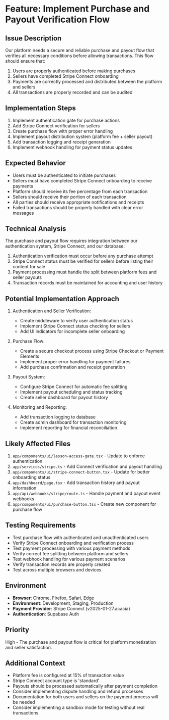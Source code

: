 # Feature: Implement Purchase and Payout Verification Flow

## Issue Description

Our platform needs a secure and reliable purchase and payout flow that verifies all necessary conditions before allowing transactions. This flow should ensure that:
1. Users are properly authenticated before making purchases
2. Sellers have completed Stripe Connect onboarding
3. Payments are correctly processed and distributed between the platform and sellers
4. All transactions are properly recorded and can be audited

## Implementation Steps

1. Implement authentication gate for purchase actions
2. Add Stripe Connect verification for sellers
3. Create purchase flow with proper error handling
4. Implement payout distribution system (platform fee + seller payout)
5. Add transaction logging and receipt generation
6. Implement webhook handling for payment status updates

## Expected Behavior

- Users must be authenticated to initiate purchases
- Sellers must have completed Stripe Connect onboarding to receive payments
- Platform should receive its fee percentage from each transaction
- Sellers should receive their portion of each transaction
- All parties should receive appropriate notifications and receipts
- Failed transactions should be properly handled with clear error messages

## Technical Analysis

The purchase and payout flow requires integration between our authentication system, Stripe Connect, and our database:

1. Authentication verification must occur before any purchase attempt
2. Stripe Connect status must be verified for sellers before listing their content for sale
3. Payment processing must handle the split between platform fees and seller payouts
4. Transaction records must be maintained for accounting and user history

## Potential Implementation Approach

1. Authentication and Seller Verification:
   - Create middleware to verify user authentication status
   - Implement Stripe Connect status checking for sellers
   - Add UI indicators for incomplete seller onboarding

2. Purchase Flow:
   - Create a secure checkout process using Stripe Checkout or Payment Elements
   - Implement proper error handling for payment failures
   - Add purchase confirmation and receipt generation

3. Payout System:
   - Configure Stripe Connect for automatic fee splitting
   - Implement payout scheduling and status tracking
   - Create seller dashboard for payout history

4. Monitoring and Reporting:
   - Add transaction logging to database
   - Create admin dashboard for transaction monitoring
   - Implement reporting for financial reconciliation

## Likely Affected Files

1. `app/components/ui/lesson-access-gate.tsx` - Update to enforce authentication
2. `app/services/stripe.ts` - Add Connect verification and payout handling
3. `app/components/ui/stripe-connect-button.tsx` - Update for better onboarding status
4. `app/dashboard/page.tsx` - Add transaction history and payout information
5. `app/api/webhooks/stripe/route.ts` - Handle payment and payout event webhooks
6. `app/components/ui/purchase-button.tsx` - Create new component for purchase flow

## Testing Requirements

- Test purchase flow with authenticated and unauthenticated users
- Verify Stripe Connect onboarding and verification process
- Test payment processing with various payment methods
- Verify correct fee splitting between platform and sellers
- Test webhook handling for various payment scenarios
- Verify transaction records are properly created
- Test across multiple browsers and devices

## Environment

- **Browser**: Chrome, Firefox, Safari, Edge
- **Environment**: Development, Staging, Production
- **Payment Provider**: Stripe Connect (v2025-01-27.acacia)
- **Authentication**: Supabase Auth

## Priority

High - The purchase and payout flow is critical for platform monetization and seller satisfaction.

## Additional Context

- Platform fee is configured at 15% of transaction value
- Stripe Connect account type is 'standard'
- Payouts should be processed automatically after payment completion
- Consider implementing dispute handling and refund processes
- Documentation for both users and sellers on the payment process will be needed
- Consider implementing a sandbox mode for testing without real transactions
